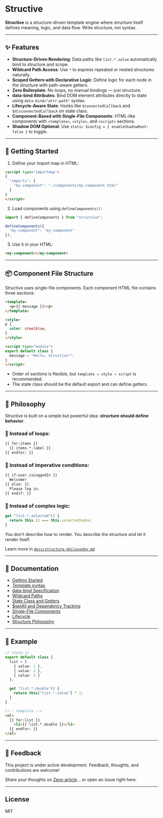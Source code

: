 # Structive

**Structive** is a structure-driven template engine where structure itself defines meaning, logic, and data flow. Write structure, not syntax.

---

## ✨ Features

- **Structure-Driven Rendering**: Data paths like `list.*.value` automatically bind to structure and scope.
- **Wildcard Path Access**: Use `*` to express repeated or nested structures naturally.
- **Scoped Getters with Declarative Logic**: Define logic for each node in the structure with path-aware getters.
- **Zero Boilerplate**: No loops, no manual bindings — just structure.
- **data-bind Attributes**: Bind DOM element attributes directly to state using `data-bind="attr:path"` syntax.
- **Lifecycle-Aware State**: Hooks like `$connectedCallback` and `$disconnectedCallback` on state class.
- **Component-Based with Single-File Components**: HTML-like components with `<template>`, `<style>`, and `<script>` sections.
- **Shadow DOM Optional**: Use `static $config = { enableShadowRoot: false }` to toggle.

---

## 🚀 Getting Started

1. Define your import map in HTML:

```html
<script type="importmap">
{
  "imports": {
    "my-component": "./components/my-component.html"
  }
}
</script>
```

2. Load components using `defineComponents()`:

```js
import { defineComponents } from "structive";

defineComponents({
  "my-component": "my-component"
});
```

3. Use it in your HTML:

```html
<my-component></my-component>
```

---

## 📦 Component File Structure

Structive uses single-file components. Each component HTML file contains three sections:

```html
<template>
  <p>{{ message }}</p>
</template>

<style>
p {
  color: steelblue;
}
</style>

<script type="module">
export default class {
  message = "Hello, Structive!";
}
</script>
```

- Order of sections is flexible, but `template → style → script` is recommended.
- The state class should be the default export and can define getters.

---

## 🧠 Philosophy

Structive is built on a simple but powerful idea: **structure should define behavior**.

### 🔹 Instead of loops:
```html
{{ for:items }}
  {{ items.*.label }}
{{ endfor: }}
```

### 🔹 Instead of imperative conditions:
```html
{{ if:user.isLoggedIn }}
  Welcome!
{{ else: }}
  Please log in.
{{ endif: }}
```

### 🔹 Instead of complex logic:
```ts
get "list.*.selected"() {
  return this.$1 === this.selectedIndex;
}
```

You don't describe how to render. You describe the structure and let it render itself.

Learn more in [`docs/structure-philosophy.md`](docs/structure-philosophy.md)

---

## 📂 Documentation

- [Getting Started](docs/getting-started.md)
- [Template syntax](docs/template-syntax.md)
- [data-bind Specification](docs/data-bind.md)
- [Wildcard Paths](docs/wildcard-paths.md)
- [State Class and Getters](docs/state-class.md)
- [$getAll and Dependency Tracking](docs/get-all.md)
- [Single-File Components](docs/single-file-components.md)
- [Lifecycle](docs/lifecycle.md)
- [Structure Philosophy](docs/structure-philosophy.md)

---

## 🧪 Example

```ts
// state.js
export default class {
  list = [
    { value: 1 },
    { value: 2 },
    { value: 3 }
  ];

  get "list.*.double"() {
    return this["list.*.value"] * 2;
  }
}
```

```html
<!-- template -->
<ul>
  {{ for:list }}
    <li>{{ list.*.double }}</li>
  {{ endfor: }}
</ul>
```

---

## 💬 Feedback

This project is under active development. Feedback, thoughts, and contributions are welcome!

Share your thoughts on [Zenn article](https://zenn.dev/)... or open an issue right here.

---

## License

MIT

